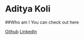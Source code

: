 # Aditya Koli

##Who am I
You can check out here

[Github](https://github.com/Adi0010)
[LinkedIn](https://www.linkedin.com/in/aditya-koli-4457a1146/)

